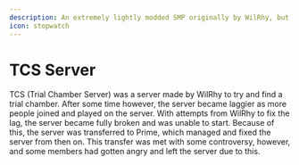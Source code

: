 ```yaml
---
description: An extremely lightly modded SMP originally by WilRhy, but then owned by Prime.
icon: stopwatch
---
```


# TCS Server

TCS (Trial Chamber Server) was a server made by WilRhy to try and find a trial chamber. After some time however, the server became laggier as more people joined and played on the server. With attempts from WilRhy to fix the lag, the server became fully broken and was unable to start. Because of this, the server was transferred to Prime, which managed and fixed the server from then on. This transfer was met with some controversy, however, and some members had gotten angry and left the server due to this.
